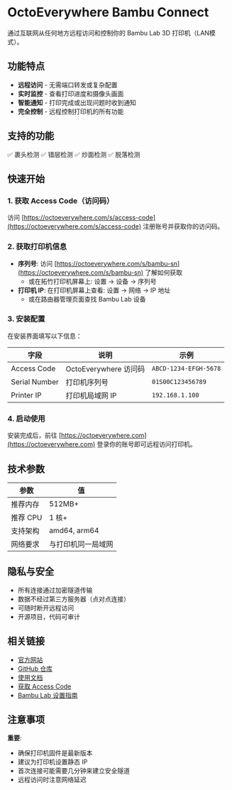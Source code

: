 # OctoEverywhere Bambu Connect

通过互联网从任何地方远程访问和控制你的 Bambu Lab 3D 打印机（LAN模式）。

## 功能特点

-  **远程访问** - 无需端口转发或复杂配置
-  **实时监控** - 查看打印进度和摄像头画面
-  **智能通知** - 打印完成或出现问题时收到通知
-  **完全控制** - 远程控制打印机的所有功能

## 支持的功能

✅ 裹头检测
✅ 错层检测
✅ 炒面检测
✅ 脱落检测


## 快速开始

### 1. 获取 Access Code（访问码）

访问 [https://octoeverywhere.com/s/access-code](https://octoeverywhere.com/s/access-code) 注册账号并获取你的访问码。

### 2. 获取打印机信息

- **序列号**: 访问 [https://octoeverywhere.com/s/bambu-sn](https://octoeverywhere.com/s/bambu-sn) 了解如何获取
  - 或在拓竹打印机屏幕上: 设置 → 设备 → 序列号
- **打印机 IP**: 在打印机屏幕上查看: 设置 → 网络 → IP 地址
  - 或在路由器管理页面查找 Bambu Lab 设备

### 3. 安装配置

在安装界面填写以下信息：

| 字段 | 说明 | 示例 |
|------|------|------|
| Access Code | OctoEverywhere 访问码 | `ABCD-1234-EFGH-5678` |
| Serial Number | 打印机序列号 | `01S00C123456789` |
| Printer IP | 打印机局域网 IP | `192.168.1.100` |

### 4. 启动使用

安装完成后，前往 [https://octoeverywhere.com](https://octoeverywhere.com) 登录你的账号即可远程访问打印机。




## 技术参数

| 参数 | 值 |
|------|-----|
| 推荐内存 | 512MB+ |
| 推荐 CPU | 1 核+ |
| 支持架构 | amd64, arm64 |
| 网络要求 | 与打印机同一局域网 |

## 隐私与安全

- 所有连接通过加密隧道传输
- 数据不经过第三方服务器（点对点连接）
- 可随时断开远程访问
- 开源项目，代码可审计

## 相关链接

- [官方网站](https://octoeverywhere.com/)
- [GitHub 仓库](https://github.com/QuinnDamerell/OctoEverywhere)
- [使用文档](https://octoeverywhere.com/docs)
- [获取 Access Code](https://octoeverywhere.com/s/access-code)
- [Bambu Lab 设置指南](https://octoeverywhere.com/s/bambu-sn)

## 注意事项

  **重要**: 
- 确保打印机固件是最新版本
- 建议为打印机设置静态 IP
- 首次连接可能需要几分钟来建立安全隧道
- 远程访问时注意网络延迟



